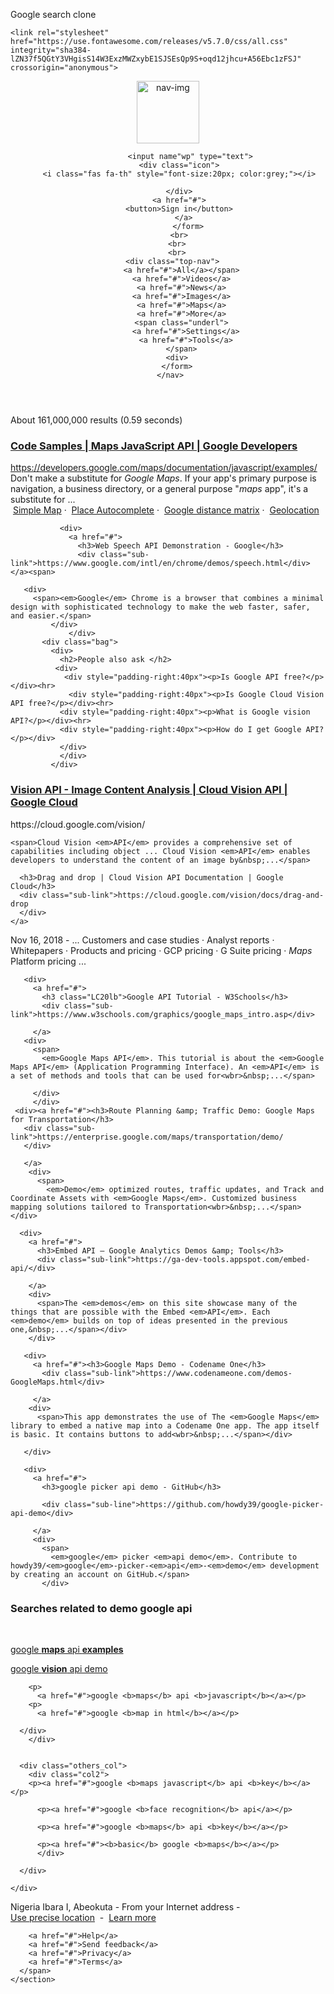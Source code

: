 
Google search clone


<!DOCTYPE html>
<html>
  <head>
    <title>demo google api</title>
    <link ref="stylesheet" type="text/css" href="https://fonts.google.com/specimen/Roboto">
    
    <link rel="stylesheet" href="https://use.fontawesome.com/releases/v5.7.0/css/all.css" integrity="sha384-lZN37f5QGtY3VHgisS14W3ExzMWZxybE1SJSEsQp9S+oqd12jhcu+A56Ebc1zFSJ" crossorigin="anonymous">
  </head>
  <body>
    <header>
      <nav>
       <form class="search">
         <img src="https://www.google.com/images/branding/googlelogo/2x/googlelogo_color_92x30dp.png" alt=nav-img width="100px" padding="10px">
            
              <input name"wp" type="text">
         <div class="icon">
         <i class="fas fa-th" style="font-size:20px; color:grey;"></i>
           
         </div>
         <a href="#">
         <button>Sign in</button>
           </a>
             </form>
         <br>
        <br>
        <br>
        <div class="top-nav">  
          <a href="#">All</a></span>
          <a href="#">Videos</a>
          <a href="#">News</a>
          <a href="#">Images</a>
          <a href="#">Maps</a>
          <a href="#">More</a>
          <span class="underl">
            <a href="#">Settings</a>
            <a href="#">Tools</a>
          </span>
        <div>
        </form>
     </nav>
  </header>
   <main class="content">
     <div> </div>
     <div class="stats">
       About 161,000,000 results
       <nobr>(0.59 seconds)&nbsp;</nobr>
      </div>
         <div>
           <a href="#">
              <h3 class="re1">Code Samples | Maps JavaScript API | Google Developers</h3>
              <div class="sub-link">
                <span class="iUh30">https://developers.google.com/maps/documentation/javascript/examples/</span>
              </div>
           </a>
           <span class="cn">Don't make a substitute for <em>Google Maps</em>. If your app's primary purpose is navigation, a business directory, or a general purpose "<em>maps</em> app", it's a substitute for&nbsp;...</span>
      <div class="osl">‎
        <a href="#">Simple Map</a> ·&nbsp;‎
        <a href="#">Place Autocomplete</a> ·&nbsp;‎
        <a href="#">Google distance matrix</a> ·&nbsp;‎
        <a class="fl" href="#">Geolocation</a>
      </div>
          
               <div>
                 <a href="#">
                   <h3>Web Speech API Demonstration - Google</h3>
                   <div class="sub-link">https://www.google.com/intl/en/chrome/demos/speech.html</div></a><span>
                 
       <div>
         <span><em>Google</em> Chrome is a browser that combines a minimal design with sophisticated technology to make the web faster, safer, and easier.</span>
             </div>
                 </div>
           <div class="bag">
             <div>
               <h2>People also ask </h2>
              <div>
                <div style="padding-right:40px"><p>Is Google API free?</p></div><hr>
                 <div style="padding-right:40px"><p>Is Google Cloud Vision API free?</p></div><hr>
               <div style="padding-right:40px"><p>What is Google vision API?</p></div><hr>
               <div style="padding-right:40px"><p>How do I get Google API?</p></div>
               </div>
               </div>
             </div>
  <div>
    <a href="#">
      <h3 class="">Vision API - Image Content Analysis | Cloud Vision API | Google Cloud</h3></a>
    <div class="sub-link"> https://cloud.google.com/vision/</div>
               </div>
  
    <span>Cloud Vision <em>API</em> provides a comprehensive set of capabilities including object ... Cloud Vision <em>API</em> enables developers to understand the content of an image by&nbsp;...</span>
    
      <h3>Drag and drop | Cloud Vision API Documentation | Google Cloud</h3>
      <div class="sub-link">https://cloud.google.com/vision/docs/drag-and-drop
      </div>
    </a>
  </div>
 </div>
         
<div class="s">
  <div>
    <span class="st">
      <span class="f">Nov 16, 2018 - </span>... Customers and case studies · Analyst reports · Whitepapers · Products and pricing · GCP pricing · G Suite pricing · <em>Maps</em> Platform pricing&nbsp;...
    </span>
  </div>
</div>
              
       <div>
         <a href="#">
           <h3 class="LC20lb">Google API Tutorial - W3Schools</h3>
           <div class="sub-link">https://www.w3schools.com/graphics/google_maps_intro.asp</div>
           
         </a>
       <div>
         <span>
           <em>Google Maps API</em>. This tutorial is about the <em>Google Maps API</em> (Application Programming Interface). An <em>API</em> is a set of methods and tools that can be used for<wbr>&nbsp;...</span>
         
         </div>
         </div>
     <div><a href="#"><h3>Route Planning &amp; Traffic Demo: Google Maps for Transportation</h3>
       <div class="sub-link">https://enterprise.google.com/maps/transportation/demo/
       </div>
       
       </a>
        <div>
          <span>
            <em>Demo</em> optimized routes, traffic updates, and Track and Coordinate Assets with <em>Google Maps</em>. Customized business mapping solutions tailored to Transportation<wbr>&nbsp;...</span></div>
     
      <div>
        <a href="#">
          <h3>Embed API — Google Analytics Demos &amp; Tools</h3>
          <div class="sub-link">https://ga-dev-tools.appspot.com/embed-api/</div>
          
        </a>
        <div>
          <span>The <em>demos</em> on this site showcase many of the things that are possible with the Embed <em>API</em>. Each <em>demo</em> builds on top of ideas presented in the previous one,&nbsp;...</span></div>
        </div>
       
       <div>
         <a href="#"><h3>Google Maps Demo - Codename One</h3>
           <div class="sub-link">https://www.codenameone.com/demos-GoogleMaps.html</div>
           
         </a>
        <div>
          <span>This app demonstrates the use of The <em>Google Maps</em> library to embed a native map into a Codename One app. The app itself is basic. It contains buttons to add<wbr>&nbsp;...</span></div>
         
       </div>
       
       <div>
         <a href="#">
           <h3>google picker api demo - GitHub</h3>
           
           <div class="sub-line">https://github.com/howdy39/google-picker-api-demo</div>
           
         </a>
         <div>
           <span>
             <em>google</em> picker <em>api demo</em>. Contribute to howdy39/<em>google</em>-picker-<em>api</em>-<em>demo</em> development by creating an account on GitHub.</span>
           </div>
         

<div id="others">
  <g-section-with-header style="margin-bottom:0">
    <div>
      <h3 id="hd"aria-level="2" role="heading" style="text-align:left">Searches related to demo google api</h3></div>
    &nbsp
    <div class="card-section">
      <div class="others_col">
        <div class="col1">
        <p>
          <a href="#">google <b>maps</b> api <b>examples</b></a></p>
        <p>
          <a href="#">google <b>vision</b> api demo</a></p>
        
        <p>
          <a href="#">google <b>maps</b> api <b>javascript</b></a></p>
        <p>
          <a href="#">google <b>map in html</b></a></p>
        
      </div>
        </div>
      
      
      <div class="others_col">
        <div class="col2">
        <p><a href="#">google <b>maps javascript</b> api <b>key</b></a></p>
          
          <p><a href="#">google <b>face recognition</b> api</a></p>
          
          <p><a href="#">google <b>maps</b> api <b>key</b></a></p>
          
          <p><a href="#"><b>basic</b> google <b>maps</b></a></p>
          </div>
        
      </div>
      
    </div>
    
  </g-section-with-header>
  
</div></div></div></div>
 
    
      
</main>     
<footer>
  <div style="position: relative; visibility: visible; height: auto;">
    <div style="left:0;right:0">
      <section id="section-one">
        <span>
            <div id="nig">
             Nigeria
            </nig>
         <span id="locate">Ibara I, Abeokuta</span>
             <span> - </span>
    <span>From your Internet address</span>
    <span style=""> - </span>
          <div id="link">
    <a href="#">Use precise location</a>
    <span>&nbsp;-&nbsp;</span>
    <a href="#">Learn more</a>
            </div>
  </div> 
 </span>
 </section>
    <section id="section-two">
      
        <a href="#">Help</a>
        <a href="#">Send feedback</a>
        <a href="#">Privacy</a>
        <a href="#">Terms</a>
      </span>
    </section>  
       
</footer>
